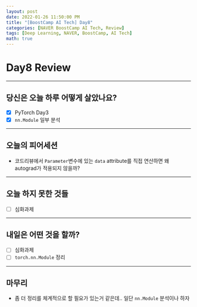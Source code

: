 ```yaml
---
layout: post
date: 2022-01-26 11:50:00 PM
title: "[BoostCamp AI Tech] Day8"
categories: [NAVER BoostCamp AI Tech, Review]
tags: [Deep Learning, NAVER, BoostCamp, AI Tech]
math: true
---
```


# Day8 Review

---

## 당신은 오늘 하루 어떻게 살았나요?
- [x] PyTorch Day3
- [x] `nn.Module` 일부 분석

---

## 오늘의 피어세션
- 코드리뷰에서 `Parameter`변수에 있는 `data` attribute를 직접 연산하면 왜 autograd가 적용되지 않을까?

---

## 오늘 하지 못한 것들
- [ ] 심화과제

---

## 내일은 어떤 것을 할까?
- [ ] 심화과제
- [ ] `torch.nn.Module` 정리

---

## 마무리
- 좀 더 정리를 체계적으로 할 필요가 있는거 같은데.. 일단 `nn.Module` 분석이나 하자

